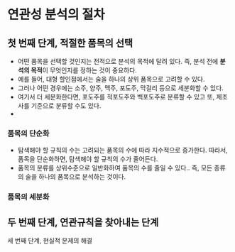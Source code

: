 # 연관성 분석의 절차

## 첫 번째 단계, 적절한 품목의 선택

* 어떤 품목을 선택할 것인지는 전적으로 분석의 목적에 달려 있다. 즉, 분석 전에 **분석의 목적**이 무엇인지를 정하는 것이 중요하다.
* 예를 들어, 대형 할인점에서는 술을 하나의 상위 품목으로 고려할 수 있다. 
* 그러나 어떤 경우에는 소주, 양주, 맥주, 포도주, 막걸리 등으로 세분화할 수 있다.
* 여기서 더 세분화한다면, 포도주를 적포도주와 백포도주로 분류할 수 있고 또, 제조사를 기준으로 분류할 수도 있다.
* 
### 품목의 단순화

* 탐색해야 할 규칙의 수는 고려되는 품목의 수에 따라 지수적으로 증가한다. 따라서, 품목을 단순화하면, 탐색해야 할 규칙의 수가 줄어든다.
* 품목의 분류를 상위수준으로 일반화하여 품목의 수를 줄일 수 있다.. 즉, 모든 종류의 술을 하나의 품목으로 분석하는 것이다.

### 품목의 세분화

## 두 번째 단계, 연관규칙을 찾아내는 단계



세 번째 단계, 현실적 문제의 해결



